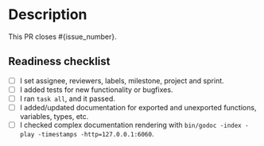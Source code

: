 <!-- 
    This is a custom pull request template for FerretDB Inc. engineers.
    It is more complex than the default template, but it contains some additional
    information that is useful for team members.
-->

# Description

This PR closes #{issue_number}.

<!-- 
    Write a short description to explain changes that are not mentioned in the initial issue.
    What were the reasons for those changes?
    Which decisions did you make and why? 
    What else should reviewers know about your changes? 
-->

## Readiness checklist

<!-- 
    If you want your changes to be merged quickly,
    please follow CONTRIBUTING.md.
-->

* [ ] I set assignee, reviewers, labels, milestone, project and sprint.
* [ ] I added tests for new functionality or bugfixes.
* [ ] I ran `task all`, and it passed.
* [ ] I added/updated documentation for exported and unexported functions, variables, types, etc.
* [ ] I checked complex documentation rendering with `bin/godoc -index -play -timestamps -http=127.0.0.1:6060`.
